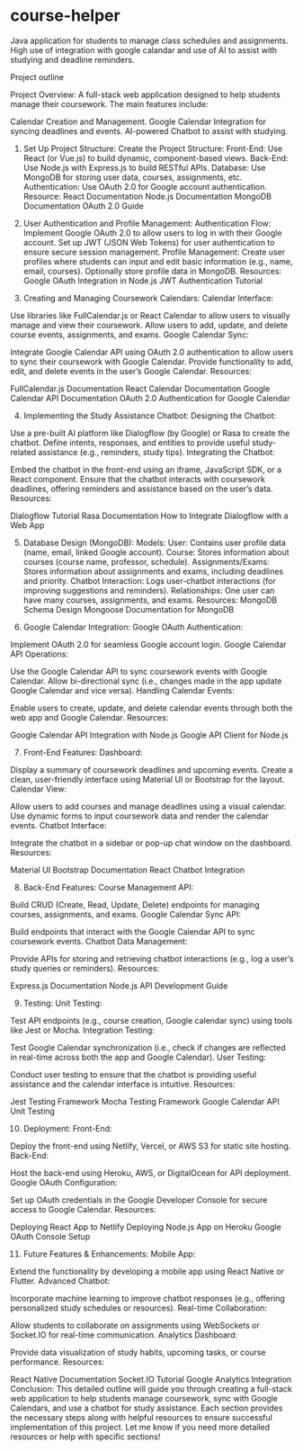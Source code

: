 # course-helper
Java application for students to manage class schedules and assignments. High use of integration with google calandar and use of AI to assist with studying and deadline reminders.


Project outline

Project Overview:
A full-stack web application designed to help students manage their coursework. The main features include:

Calendar Creation and Management.
Google Calendar Integration for syncing deadlines and events.
AI-powered Chatbot to assist with studying.

1. Set Up Project Structure:
Create the Project Structure:
Front-End: Use React (or Vue.js) to build dynamic, component-based views.
Back-End: Use Node.js with Express.js to build RESTful APIs.
Database: Use MongoDB for storing user data, courses, assignments, etc.
Authentication: Use OAuth 2.0 for Google account authentication.
Resource:
React Documentation
Node.js Documentation
MongoDB Documentation
OAuth 2.0 Guide

3. User Authentication and Profile Management:
Authentication Flow:
Implement Google OAuth 2.0 to allow users to log in with their Google account.
Set up JWT (JSON Web Tokens) for user authentication to ensure secure session management.
Profile Management:
Create user profiles where students can input and edit basic information (e.g., name, email, courses).
Optionally store profile data in MongoDB.
Resources:
Google OAuth Integration in Node.js
JWT Authentication Tutorial

5. Creating and Managing Coursework Calendars:
Calendar Interface:

Use libraries like FullCalendar.js or React Calendar to allow users to visually manage and view their coursework.
Allow users to add, update, and delete course events, assignments, and exams.
Google Calendar Sync:

Integrate Google Calendar API using OAuth 2.0 authentication to allow users to sync their coursework with Google Calendar.
Provide functionality to add, edit, and delete events in the user’s Google Calendar.
Resources:

FullCalendar.js Documentation
React Calendar Documentation
Google Calendar API Documentation
OAuth 2.0 Authentication for Google Calendar

4. Implementing the Study Assistance Chatbot:
Designing the Chatbot:

Use a pre-built AI platform like Dialogflow (by Google) or Rasa to create the chatbot.
Define intents, responses, and entities to provide useful study-related assistance (e.g., reminders, study tips).
Integrating the Chatbot:

Embed the chatbot in the front-end using an iframe, JavaScript SDK, or a React component.
Ensure that the chatbot interacts with coursework deadlines, offering reminders and assistance based on the user’s data.
Resources:

Dialogflow Tutorial
Rasa Documentation
How to Integrate Dialogflow with a Web App

5. Database Design (MongoDB):
Models:
User: Contains user profile data (name, email, linked Google account).
Course: Stores information about courses (course name, professor, schedule).
Assignments/Exams: Stores information about assignments and exams, including deadlines and priority.
Chatbot Interaction: Logs user-chatbot interactions (for improving suggestions and reminders).
Relationships:
One user can have many courses, assignments, and exams.
Resources:
MongoDB Schema Design
Mongoose Documentation for MongoDB

7. Google Calendar Integration:
Google OAuth Authentication:

Implement OAuth 2.0 for seamless Google account login.
Google Calendar API Operations:

Use the Google Calendar API to sync coursework events with Google Calendar.
Allow bi-directional sync (i.e., changes made in the app update Google Calendar and vice versa).
Handling Calendar Events:

Enable users to create, update, and delete calendar events through both the web app and Google Calendar.
Resources:

Google Calendar API Integration with Node.js
Google API Client for Node.js

7. Front-End Features:
Dashboard:

Display a summary of coursework deadlines and upcoming events.
Create a clean, user-friendly interface using Material UI or Bootstrap for the layout.
Calendar View:

Allow users to add courses and manage deadlines using a visual calendar.
Use dynamic forms to input coursework data and render the calendar events.
Chatbot Interface:

Integrate the chatbot in a sidebar or pop-up chat window on the dashboard.
Resources:

Material UI
Bootstrap Documentation
React Chatbot Integration

8. Back-End Features:
Course Management API:

Build CRUD (Create, Read, Update, Delete) endpoints for managing courses, assignments, and exams.
Google Calendar Sync API:

Build endpoints that interact with the Google Calendar API to sync coursework events.
Chatbot Data Management:

Provide APIs for storing and retrieving chatbot interactions (e.g., log a user’s study queries or reminders).
Resources:

Express.js Documentation
Node.js API Development Guide

9. Testing:
Unit Testing:

Test API endpoints (e.g., course creation, Google calendar sync) using tools like Jest or Mocha.
Integration Testing:

Test Google Calendar synchronization (i.e., check if changes are reflected in real-time across both the app and Google Calendar).
User Testing:

Conduct user testing to ensure that the chatbot is providing useful assistance and the calendar interface is intuitive.
Resources:

Jest Testing Framework
Mocha Testing Framework
Google Calendar API Unit Testing

10. Deployment:
Front-End:

Deploy the front-end using Netlify, Vercel, or AWS S3 for static site hosting.
Back-End:

Host the back-end using Heroku, AWS, or DigitalOcean for API deployment.
Google OAuth Configuration:

Set up OAuth credentials in the Google Developer Console for secure access to Google Calendar.
Resources:

Deploying React App to Netlify
Deploying Node.js App on Heroku
Google OAuth Console Setup

11. Future Features & Enhancements:
Mobile App:

Extend the functionality by developing a mobile app using React Native or Flutter.
Advanced Chatbot:

Incorporate machine learning to improve chatbot responses (e.g., offering personalized study schedules or resources).
Real-time Collaboration:

Allow students to collaborate on assignments using WebSockets or Socket.IO for real-time communication.
Analytics Dashboard:

Provide data visualization of study habits, upcoming tasks, or course performance.
Resources:

React Native Documentation
Socket.IO Tutorial
Google Analytics Integration
Conclusion:
This detailed outline will guide you through creating a full-stack web application to help students manage coursework, sync with Google Calendars, and use a chatbot for study assistance. Each section provides the necessary steps along with helpful resources to ensure successful implementation of this project. Let me know if you need more detailed resources or help with specific sections!
